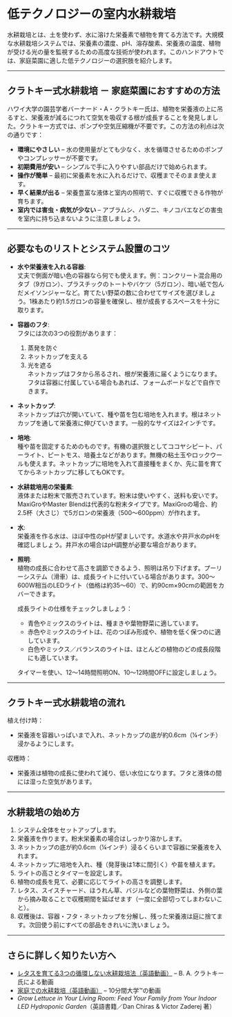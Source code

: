 # 低テクノロジーの室内水耕栽培

水耕栽培とは、土を使わず、水に溶けた栄養素で植物を育てる方法です。大規模な水耕栽培システムでは、栄養素の濃度、pH、溶存酸素、栄養液の温度、植物が受ける光の量を監視するための高度な技術が使われます。このハンドアウトでは、家庭菜園に適した低テクノロジーの選択肢を紹介します。

---

## クラトキー式水耕栽培 － 家庭菜園におすすめの方法

ハワイ大学の園芸学者バーナード・A・クラトキー氏は、植物を栄養液の上に吊るすと、栄養液が減るにつれて空気を吸収する根が成長することを発見しました。クラトキー方式では、ポンプや空気圧縮機が不要です。この方法の利点は次の通りです：

- **環境にやさしい** – 水の使用量がとても少なく、水を循環させるためのポンプやコンプレッサーが不要です。
- **初期費用が安い** – シンプルで手に入りやすい部品だけで始められます。
- **操作が簡単** – 最初に栄養素を水に入れるだけで、収穫までそのまま使えます。
- **早く結果が出る** – 栄養豊富な液体と室内の照明で、すぐに収穫できる作物が育ちます。
- **室内では害虫・病気が少ない** – アブラムシ、ハダニ、キノコバエなどの害虫を室内に持ち込まないように注意しましょう。

---

## 必要なものリストとシステム設置のコツ

- **水や栄養液を入れる容器**:  
  丈夫で側面が暗い色の容器なら何でも使えます。例：コンクリート混合用のタブ（9ガロン）、プラスチックのトートやバケツ（5ガロン）、暗い紙で包んだメイソンジャーなど。育てたい野菜の数に合わせてサイズを選びましょう。1株あたり約1.5ガロンの容量を確保し、根が成長するスペースを十分に取ります。

- **容器のフタ**:  
  フタには次の3つの役割があります：  
  1. 蒸発を防ぐ  
  2. ネットカップを支える  
  3. 光を遮る  
  ネットカップはフタから吊るされ、根が栄養液に届くようになります。フタは容器に付属している場合もあれば、フォームボードなどで自作できます。

- **ネットカップ**:  
  ネットカップは穴が開いていて、種や苗を包む培地を入れます。根はネットカップを通して栄養液に伸びていきます。一般的なサイズは2インチです。

- **培地**:  
  種や苗を固定するためのものです。有機の選択肢としてココヤシピート、パーライト、ピートモス、培養土などがあります。無機の粘土玉やロックウールも使えます。ネットカップに培地を入れて直接種をまくか、先に苗を育ててからネットカップに移してもOKです。

- **水耕栽培用の栄養素**:  
  液体または粉末で販売されています。粉末は使いやすく、送料も安いです。MaxiGroやMaster Blendは代表的な粉末タイプです。MaxiGroの場合、約2.5杯（大さじ）で5ガロンの栄養液（500～600ppm）が作れます。

- **水**:  
  栄養液を作る水は、ほぼ中性のpHが望ましいです。水道水や井戸水のpHを確認しましょう。井戸水の場合はpH調整が必要な場合があります。

- **照明**:  
  植物の成長に合わせて高さを調節できるよう、照明は吊り下げます。プーリーシステム（滑車）は、成長ライトに付いている場合があります。300～600W相当のLEDライト（価格は約$35～$60）で、約90cm×90cmの範囲をカバーできます。

  成長ライトの仕様をチェックしましょう：
  - 青色やミックスのライトは、種まきや葉物野菜に適しています。
  - 赤色やミックスのライトは、花のつぼみ形成や、植物を低く保つのに適しています。
  - 白色やミックス／バランスのライトは、ほとんどの植物のどの成長段階にも適しています。

  タイマーを使い、12～14時間照明ON、10～12時間OFFに設定しましょう。

---

## クラトキー式水耕栽培の流れ

植え付け時：
- 栄養液を容器いっぱいまで入れ、ネットカップの底が約0.6cm（¼インチ）浸かるようにします。

収穫時：
- 栄養液は植物の成長に使われて減り、低い水位になります。フタと液体の間には湿った空気があります。

---

## 水耕栽培の始め方

1. システム全体をセットアップします。
2. 栄養液を作ります。粉末栄養素の場合はしっかり溶かします。
3. ネットカップの底が約0.6cm（¼インチ）浸るくらいまで容器に栄養液を入れます。
4. ネットカップに培地を入れ、種（発芽後は1本に間引く）や苗を植えます。
5. ライトの高さとタイマーを設定します。
6. 植物の成長を見て、必要に応じてライトの高さを調整します。
7. レタス、スイスチャード、ほうれん草、バジルなどの葉物野菜は、外側の葉から摘み取ることで収穫期間を延ばせます（一度に全部切ってしまわないこと）。
8. 収穫後は、容器・フタ・ネットカップを分解し、残った栄養液は庭に捨てます。次回使う前にすべての部品をきれいに洗いましょう。

---

## さらに詳しく知りたい方へ

- [レタスを育てる3つの循環しない水耕栽培法（英語動画）](https://www.youtube.com/watch?v=jiGQsfiPwkI) – B. A. クラトキー氏による動画
- [家庭での水耕栽培（英語動画）](http://www.cmastergardeners.org/10-minute-university) – 10分間大学™の動画
- *Grow Lettuce in Your Living Room: Feed Your Family from Your Indoor LED Hydroponic Garden*（英語書籍／Dan Chiras & Victor Zaderej 著）
